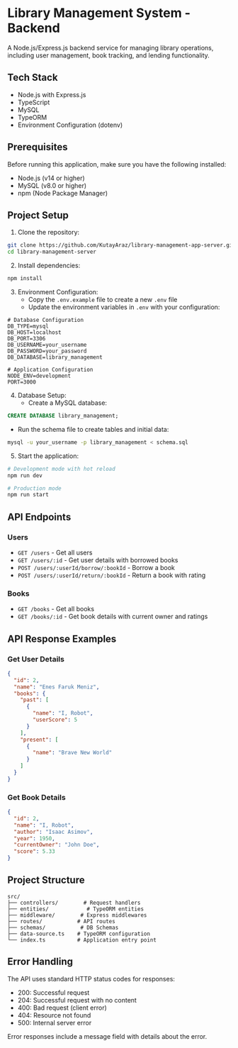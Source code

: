 # Library Management System - Backend

A Node.js/Express.js backend service for managing library operations, including user management, book tracking, and lending functionality.

## Tech Stack

- Node.js with Express.js
- TypeScript
- MySQL
- TypeORM
- Environment Configuration (dotenv)

## Prerequisites

Before running this application, make sure you have the following installed:

- Node.js (v14 or higher)
- MySQL (v8.0 or higher)
- npm (Node Package Manager)

## Project Setup

1. Clone the repository:

```bash
git clone https://github.com/KutayAraz/library-management-app-server.git
cd library-management-server
```

2. Install dependencies:

```bash
npm install
```

3. Environment Configuration:
   - Copy the `.env.example` file to create a new `.env` file
   - Update the environment variables in `.env` with your configuration:

```env
# Database Configuration
DB_TYPE=mysql
DB_HOST=localhost
DB_PORT=3306
DB_USERNAME=your_username
DB_PASSWORD=your_password
DB_DATABASE=library_management

# Application Configuration
NODE_ENV=development
PORT=3000
```

4. Database Setup:
   - Create a MySQL database:

```sql
CREATE DATABASE library_management;
```

- Run the schema file to create tables and initial data:

```bash
mysql -u your_username -p library_management < schema.sql
```

5. Start the application:

```bash
# Development mode with hot reload
npm run dev

# Production mode
npm run start
```

## API Endpoints

### Users

- `GET /users` - Get all users
- `GET /users/:id` - Get user details with borrowed books
- `POST /users/:userId/borrow/:bookId` - Borrow a book
- `POST /users/:userId/return/:bookId` - Return a book with rating

### Books

- `GET /books` - Get all books
- `GET /books/:id` - Get book details with current owner and ratings

## API Response Examples

### Get User Details

```json
{
  "id": 2,
  "name": "Enes Faruk Meniz",
  "books": {
    "past": [
      {
        "name": "I, Robot",
        "userScore": 5
      }
    ],
    "present": [
      {
        "name": "Brave New World"
      }
    ]
  }
}
```

### Get Book Details

```json
{
  "id": 2,
  "name": "I, Robot",
  "author": "Isaac Asimov",
  "year": 1950,
  "currentOwner": "John Doe",
  "score": 5.33
}
```

## Project Structure

```
src/
├── controllers/        # Request handlers
├── entities/            # TypeORM entities
├── middleware/        # Express middlewares
├── routes/           # API routes
├── schemas/           # DB Schemas
├── data-source.ts    # TypeORM configuration
└── index.ts          # Application entry point
```

## Error Handling

The API uses standard HTTP status codes for responses:

- 200: Successful request
- 204: Successful request with no content
- 400: Bad request (client error)
- 404: Resource not found
- 500: Internal server error

Error responses include a message field with details about the error.
